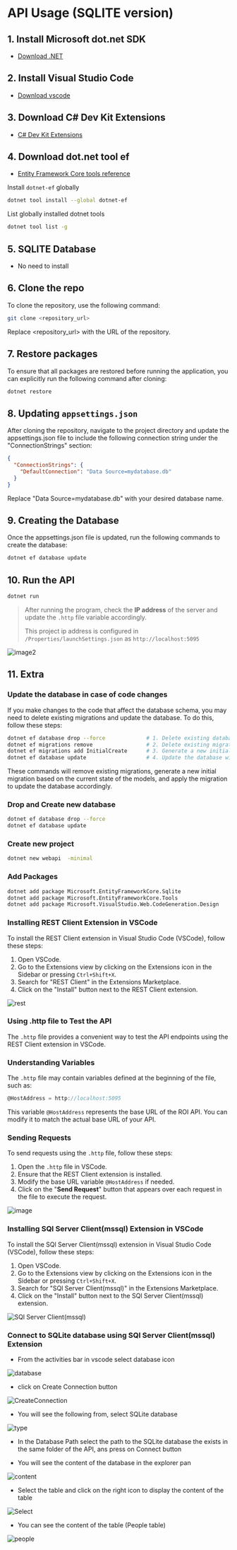 # API Usage (SQLITE version)

## 1. Install Microsoft dot.net SDK

- [Download .NET](https://dotnet.microsoft.com/en-us/download/dotnet)

## 2. Install Visual Studio Code

- [Download vscode](https://code.visualstudio.com/download)

## 3. Download C# Dev Kit Extensions

- [C# Dev Kit Extensions](https://marketplace.visualstudio.com/items?itemName=ms-dotnettools.csdevkit)

## 4. Download dot.net tool ef

- [Entity Framework Core tools reference](https://learn.microsoft.com/en-us/ef/core/cli/dotnet)

Install `dotnet-ef` globally

```bash
dotnet tool install --global dotnet-ef
```

List globally installed dotnet tools

```bash
dotnet tool list -g
```

## 5. SQLITE Database

- No need to install

## 6. Clone the repo

To clone the repository, use the following command:

```bash
git clone <repository_url>
```

Replace <repository_url> with the URL of the repository.

## 7. Restore packages

To ensure that all packages are restored before running the application, you can explicitly run the following command after cloning:

```bash
dotnet restore
```

## 8. Updating `appsettings.json`

After cloning the repository, navigate to the project directory and update the appsettings.json file to include the following connection string under the "ConnectionStrings" section:

```json
{
  "ConnectionStrings": {
    "DefaultConnection": "Data Source=mydatabase.db"
  }
}
```

Replace "Data Source=mydatabase.db" with your desired database name.

## 9. Creating the Database

Once the appsettings.json file is updated, run the following commands to create the database:

```bash
dotnet ef database update
```

## 10. Run the API

```bash
dotnet run
```

> After running the program, check the **IP address** of the server and update the `.http` file variable accordingly.
>
> This project ip address is configured in `/Properties/launchSettings.json`  as `http://localhost:5095`

![image2](../Images/JH_2024-05-12-21-07-52.png)

## 11. Extra

### Update the database in case of code changes

If you make changes to the code that affect the database schema, you may need to delete existing migrations and update the database. To do this, follow these steps:

```bash
dotnet ef database drop --force             # 1. Delete existing database
dotnet ef migrations remove                 # 2. Delete existing migrations
dotnet ef migrations add InitialCreate      # 3. Generate a new initial migration
dotnet ef database update                   # 4. Update the database with the new migration
```

These commands will remove existing migrations, generate a new initial migration based on the current state of the models, and apply the migration to update the database accordingly.

### Drop and Create new database

```bash
dotnet ef database drop --force
dotnet ef database update
```

### Create new project

```bash
dotnet new webapi  -minimal
```

### Add Packages

```bash
dotnet add package Microsoft.EntityFrameworkCore.Sqlite
dotnet add package Microsoft.EntityFrameworkCore.Tools
dotnet add package Microsoft.VisualStudio.Web.CodeGeneration.Design
```

### Installing REST Client Extension in VSCode

To install the REST Client extension in Visual Studio Code (VSCode), follow these steps:

1. Open VSCode.
2. Go to the Extensions view by clicking on the Extensions icon in the Sidebar or pressing `Ctrl+Shift+X`.
3. Search for "REST Client" in the Extensions Marketplace.
4. Click on the "Install" button next to the REST Client extension.

![rest](../Images/JH_2024-05-26-17-32-46.png)

### Using .http file to Test the API

The `.http` file provides a convenient way to test the API endpoints using the REST Client extension in VSCode.

### Understanding Variables

The `.http` file may contain variables defined at the beginning of the file, such as:

```javascript
@HostAddress = http://localhost:5095
```

This variable `@HostAddress` represents the base URL of the ROI API. You can modify it to match the actual base URL of your API.

### Sending Requests

To send requests using the `.http` file, follow these steps:

1. Open the `.http` file in VSCode.
2. Ensure that the REST Client extension is installed.
3. Modify the base URL variable `@HostAddress` if needed.
4. Click on the "**Send Request**" button that appears over each request in the file to execute the request.

![image](../Images/JH_2024-05-12-20-55-51.png)

### Installing SQl Server Client(mssql) Extension in VSCode

To install the SQl Server Client(mssql) extension in Visual Studio Code (VSCode), follow these steps:

1. Open VSCode.
2. Go to the Extensions view by clicking on the Extensions icon in the Sidebar or pressing `Ctrl+Shift+X`.
3. Search for "SQl Server Client(mssql)" in the Extensions Marketplace.
4. Click on the "Install" button next to the SQl Server Client(mssql) extension.

![SQl Server Client(mssql)](../Images/JH_2024-05-26-18-26-53.png)

### Connect to SQLite database using SQl Server Client(mssql) Extension

- From the activities bar in vscode select database icon

![database](../Images/JH_2024-05-26-18-29-25.png)

- click on Create Connection button

![CreateConnection](../Images/JH_2024-05-26-18-30-16.png)

- You will see the following from, select SQLite database

![type](../Images/JH_2024-05-26-18-32-03.png)

- In the Database Path select the path to the SQLite database the exists in the same folder of the API, ans press on Connect button

- You will see the content of the database in the explorer pan

![content](../Images/JH_2024-05-26-18-35-11.png)

- Select the table and click on the right icon to display the content of the table

![Select](../Images/JH_2024-05-26-18-37-29.png)

- You can see the content of the table (People table)

![people](../Images/JH_2024-05-26-18-39-33.png)
